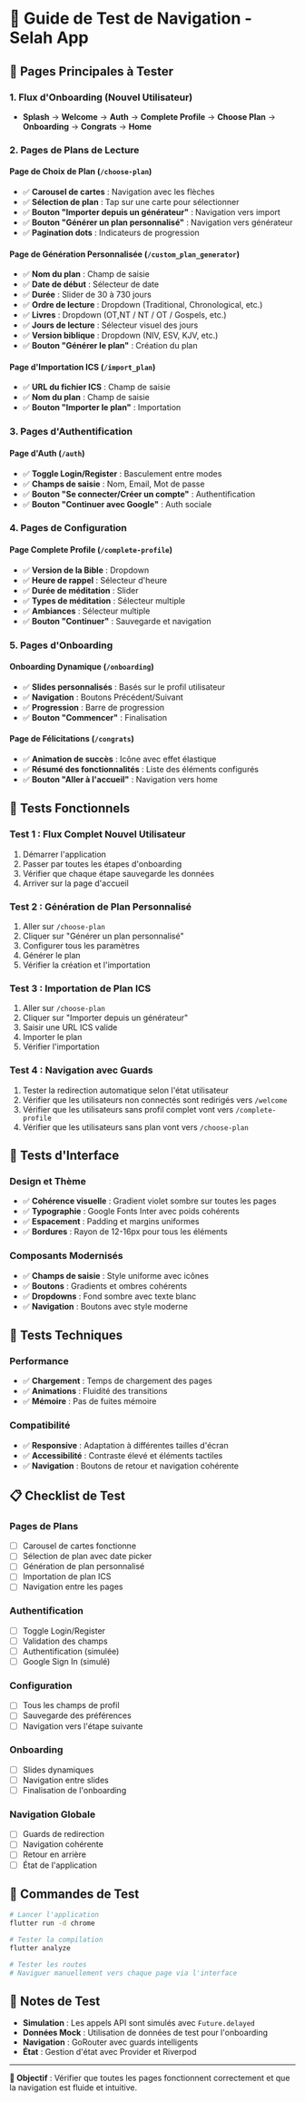 # 🧭 Guide de Test de Navigation - Selah App

## 📱 Pages Principales à Tester

### 1. **Flux d'Onboarding (Nouvel Utilisateur)**
- **Splash** → **Welcome** → **Auth** → **Complete Profile** → **Choose Plan** → **Onboarding** → **Congrats** → **Home**

### 2. **Pages de Plans de Lecture**

#### **Page de Choix de Plan (`/choose-plan`)**
- ✅ **Carousel de cartes** : Navigation avec les flèches
- ✅ **Sélection de plan** : Tap sur une carte pour sélectionner
- ✅ **Bouton "Importer depuis un générateur"** : Navigation vers import
- ✅ **Bouton "Générer un plan personnalisé"** : Navigation vers générateur
- ✅ **Pagination dots** : Indicateurs de progression

#### **Page de Génération Personnalisée (`/custom_plan_generator`)**
- ✅ **Nom du plan** : Champ de saisie
- ✅ **Date de début** : Sélecteur de date
- ✅ **Durée** : Slider de 30 à 730 jours
- ✅ **Ordre de lecture** : Dropdown (Traditional, Chronological, etc.)
- ✅ **Livres** : Dropdown (OT,NT / NT / OT / Gospels, etc.)
- ✅ **Jours de lecture** : Sélecteur visuel des jours
- ✅ **Version biblique** : Dropdown (NIV, ESV, KJV, etc.)
- ✅ **Bouton "Générer le plan"** : Création du plan

#### **Page d'Importation ICS (`/import_plan`)**
- ✅ **URL du fichier ICS** : Champ de saisie
- ✅ **Nom du plan** : Champ de saisie
- ✅ **Bouton "Importer le plan"** : Importation

### 3. **Pages d'Authentification**

#### **Page d'Auth (`/auth`)**
- ✅ **Toggle Login/Register** : Basculement entre modes
- ✅ **Champs de saisie** : Nom, Email, Mot de passe
- ✅ **Bouton "Se connecter/Créer un compte"** : Authentification
- ✅ **Bouton "Continuer avec Google"** : Auth sociale

### 4. **Pages de Configuration**

#### **Page Complete Profile (`/complete-profile`)**
- ✅ **Version de la Bible** : Dropdown
- ✅ **Heure de rappel** : Sélecteur d'heure
- ✅ **Durée de méditation** : Slider
- ✅ **Types de méditation** : Sélecteur multiple
- ✅ **Ambiances** : Sélecteur multiple
- ✅ **Bouton "Continuer"** : Sauvegarde et navigation

### 5. **Pages d'Onboarding**

#### **Onboarding Dynamique (`/onboarding`)**
- ✅ **Slides personnalisés** : Basés sur le profil utilisateur
- ✅ **Navigation** : Boutons Précédent/Suivant
- ✅ **Progression** : Barre de progression
- ✅ **Bouton "Commencer"** : Finalisation

#### **Page de Félicitations (`/congrats`)**
- ✅ **Animation de succès** : Icône avec effet élastique
- ✅ **Résumé des fonctionnalités** : Liste des éléments configurés
- ✅ **Bouton "Aller à l'accueil"** : Navigation vers home

## 🧪 Tests Fonctionnels

### **Test 1 : Flux Complet Nouvel Utilisateur**
1. Démarrer l'application
2. Passer par toutes les étapes d'onboarding
3. Vérifier que chaque étape sauvegarde les données
4. Arriver sur la page d'accueil

### **Test 2 : Génération de Plan Personnalisé**
1. Aller sur `/choose-plan`
2. Cliquer sur "Générer un plan personnalisé"
3. Configurer tous les paramètres
4. Générer le plan
5. Vérifier la création et l'importation

### **Test 3 : Importation de Plan ICS**
1. Aller sur `/choose-plan`
2. Cliquer sur "Importer depuis un générateur"
3. Saisir une URL ICS valide
4. Importer le plan
5. Vérifier l'importation

### **Test 4 : Navigation avec Guards**
1. Tester la redirection automatique selon l'état utilisateur
2. Vérifier que les utilisateurs non connectés sont redirigés vers `/welcome`
3. Vérifier que les utilisateurs sans profil complet vont vers `/complete-profile`
4. Vérifier que les utilisateurs sans plan vont vers `/choose-plan`

## 🎨 Tests d'Interface

### **Design et Thème**
- ✅ **Cohérence visuelle** : Gradient violet sombre sur toutes les pages
- ✅ **Typographie** : Google Fonts Inter avec poids cohérents
- ✅ **Espacement** : Padding et margins uniformes
- ✅ **Bordures** : Rayon de 12-16px pour tous les éléments

### **Composants Modernisés**
- ✅ **Champs de saisie** : Style uniforme avec icônes
- ✅ **Boutons** : Gradients et ombres cohérents
- ✅ **Dropdowns** : Fond sombre avec texte blanc
- ✅ **Navigation** : Boutons avec style moderne

## 🔧 Tests Techniques

### **Performance**
- ✅ **Chargement** : Temps de chargement des pages
- ✅ **Animations** : Fluidité des transitions
- ✅ **Mémoire** : Pas de fuites mémoire

### **Compatibilité**
- ✅ **Responsive** : Adaptation à différentes tailles d'écran
- ✅ **Accessibilité** : Contraste élevé et éléments tactiles
- ✅ **Navigation** : Boutons de retour et navigation cohérente

## 📋 Checklist de Test

### **Pages de Plans**
- [ ] Carousel de cartes fonctionne
- [ ] Sélection de plan avec date picker
- [ ] Génération de plan personnalisé
- [ ] Importation de plan ICS
- [ ] Navigation entre les pages

### **Authentification**
- [ ] Toggle Login/Register
- [ ] Validation des champs
- [ ] Authentification (simulée)
- [ ] Google Sign In (simulé)

### **Configuration**
- [ ] Tous les champs de profil
- [ ] Sauvegarde des préférences
- [ ] Navigation vers l'étape suivante

### **Onboarding**
- [ ] Slides dynamiques
- [ ] Navigation entre slides
- [ ] Finalisation de l'onboarding

### **Navigation Globale**
- [ ] Guards de redirection
- [ ] Navigation cohérente
- [ ] Retour en arrière
- [ ] État de l'application

## 🚀 Commandes de Test

```bash
# Lancer l'application
flutter run -d chrome

# Tester la compilation
flutter analyze

# Tester les routes
# Naviguer manuellement vers chaque page via l'interface
```

## 📝 Notes de Test

- **Simulation** : Les appels API sont simulés avec `Future.delayed`
- **Données Mock** : Utilisation de données de test pour l'onboarding
- **Navigation** : GoRouter avec guards intelligents
- **État** : Gestion d'état avec Provider et Riverpod

---

**🎯 Objectif** : Vérifier que toutes les pages fonctionnent correctement et que la navigation est fluide et intuitive.